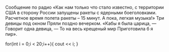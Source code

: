 Сообщение по радио «Как нам только что стало известно, с территории США в сторону России запущены ракеты с ядерными боеголовками. Расчетное время полета ракеты – 15 минут. А пока, легкая музыка!»
Три девицы под окном
Пряли поздно вечерком.
«Кабы я была царица, —
Говорит одна девица, —
То на весь крещеный мир
Приготовила б я пир».

for(int i = 0;i < 20;i++){
  cout << i;
}
